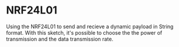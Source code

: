 # NRF24L01
Using the NRF24L01 to send and recieve a dynamic payload in String format. With this sketch, it's possible to choose the the power of transmission and the data transmission rate.
